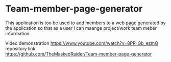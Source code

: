 # Team-member-page-generator

This application is too be used to add members to a web page generated by the application
so that as a user I can maange project/work team meber information.

Video demonstration
https://www.youtube.com/watch?v=8PR-Gb_ezmQ
repository link\
https://github.com/TheMaskedRaider/Team-member-page-generator